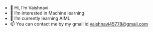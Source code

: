 - 👋 Hi, I’m Vaishnavi
- 👀 I’m interested in Machine learning
- 🌱 I’m currently learning AIML
- 📫 You can contact me by my gmail id vaishnavi45778@gmail.com

<!---
Vaishu104/Vaishu104 is a ✨ special ✨ repository because its `README.md` (this file) appears on your GitHub profile.
You can click the Preview link to take a look at your changes.
--->
